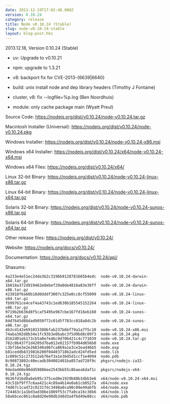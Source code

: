 ```yaml
---
date: 2013-12-19T17:02:48.000Z
version: 0.10.24
category: release
title: Node v0.10.24 (Stable)
slug: node-v0-10-24-stable
layout: blog-post.hbs
---
```


2013.12.18, Version 0.10.24 (Stable)

- uv: Upgrade to v0.10.21

- npm: upgrade to 1.3.21

- v8: backport fix for CVE-2013-{6639|6640}

- build: unix install node and dep library headers (Timothy J Fontaine)

- cluster, v8: fix --logfile=%p.log (Ben Noordhuis)

- module: only cache package main (Wyatt Preul)

Source Code: https://nodejs.org/dist/v0.10.24/node-v0.10.24.tar.gz

Macintosh Installer (Universal): https://nodejs.org/dist/v0.10.24/node-v0.10.24.pkg

Windows Installer: https://nodejs.org/dist/v0.10.24/node-v0.10.24-x86.msi

Windows x64 Installer: https://nodejs.org/dist/v0.10.24/x64/node-v0.10.24-x64.msi

Windows x64 Files: https://nodejs.org/dist/v0.10.24/x64/

Linux 32-bit Binary: https://nodejs.org/dist/v0.10.24/node-v0.10.24-linux-x86.tar.gz

Linux 64-bit Binary: https://nodejs.org/dist/v0.10.24/node-v0.10.24-linux-x64.tar.gz

Solaris 32-bit Binary: https://nodejs.org/dist/v0.10.24/node-v0.10.24-sunos-x86.tar.gz

Solaris 64-bit Binary: https://nodejs.org/dist/v0.10.24/node-v0.10.24-sunos-x64.tar.gz

Other release files: https://nodejs.org/dist/v0.10.24/

Website: https://nodejs.org/docs/v0.10.24/

Documentation: https://nodejs.org/docs/v0.10.24/api/

Shasums:

```
4a233e4e51ec24de3b2c3196b9128781665b4edc  node-v0.10.24-darwin-x64.tar.gz
1b018a372d919462e8ebef29a0de4816a83e38ff  node-v0.10.24-darwin-x86.tar.gz
423018f6a60b18d0dddf3007c325e0cc8cf55099  node-v0.10.24-linux-x64.tar.gz
fb99761ce4cef4a43743c1ed630b185545152264  node-v0.10.24-linux-x86.tar.gz
9719b2b636d8f5caf5495e967cbe167fd16eb160  node-v0.10.24-sunos-x64.tar.gz
84d7645d88dad9050f72c01d5f783cc018a8dc2b  node-v0.10.24-sunos-x86.tar.gz
4b3cd142e691033308bfab237b6bf79a1a7f5c10  node-v0.10.24-x86.msi
74aba302d8b34e1fc93b3e0babc3f5d9bd8c09f3  node-v0.10.24.pkg
d162d01eb173cb5a0e7e46c9d706421c4c771039  node-v0.10.24.tar.gz
782c0b437f1d4205d7ba012e02157fb984d656b0  node.exe
c3bf16e3e2e268340a96fca869a1e3ce3ead46b5  node.exp
b81ceddb831981b200f04403718b2adcd24fd5ed  node.lib
1c009c51c273512eb76ef3a1e36d5d1ccf1e4094  node.pdb
8c90873802c40ecadb304002401ba857ad728f9c  pkgsrc/nodejs-ia32-0.10.24.tgz
94eda460e90dd59886ee2543bb55c8baea6daf1c  pkgsrc/nodejs-x64-0.10.24.tgz
9b36fd16d8a6eb95c375ced0e1929b88b3dbb3e6  x64/node-v0.10.24-x64.msi
43c51bf9ff7c6aa421c4c89a4b14e0ab1cb0527a  x64/node.exe
74d67c1cad72c0231fdc3498a0ca90c09e49abfb  x64/node.exp
724463c1a1bd3ad386e1089f53c7fa0ca16c38b6  x64/node.lib
58a6bcec861c0a8d20e90db348d3a4fbd49e88cc  x64/node.pdb
```
